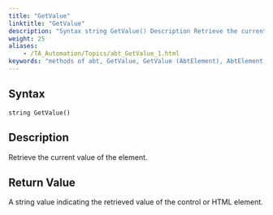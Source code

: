 ```yaml
--- 
title: "GetValue"
linktitle: "GetValue"
description: "Syntax string GetValue() Description Retrieve the current value of the element. Return Value A string value indicating the retrieved value of the control or HTML element."
weight: 25
aliases: 
    - /TA_Automation/Topics/abt_GetValue_1.html
keywords: "methods of abt, GetValue, GetValue (AbtElement), AbtElement, getvalue, abtelement getvalue, current value of element, get value of control, obtain value of HTML element"
---
```


## Syntax

`string GetValue()`

## Description

Retrieve the current value of the element.

## Return Value

A string value indicating the retrieved value of the control or HTML element.




